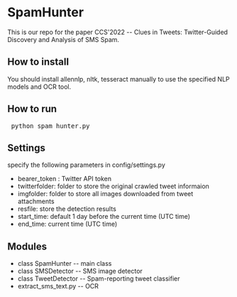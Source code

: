 # SpamHunter
  This is our repo for the paper CCS'2022 -- Clues in Tweets: Twitter-Guided Discovery and Analysis of SMS Spam.
  
  ## How to install
  You should install allennlp, nltk, tesseract manually to use the specified NLP models and OCR tool.
  
  ## How to run
  <pre> python spam_hunter.py</pre>
  
  ## Settings
  specify the following parameters in config/settings.py
   * bearer_token : Twitter API token
   * twitterfolder: folder to store the original crawled tweet informaion
   * imgfolder: folder to store all images downloaded from tweet attachments
   * resfile: store the detection results
   * start_time: default 1 day before the current time (UTC time)
   * end_time: current time (UTC time)
  
  ## Modules
   * class SpamHunter -- main class
   * class SMSDetector -- SMS image detector
   * class TweetDetector -- Spam-reporting tweet classifier
   * extract_sms_text.py -- OCR
